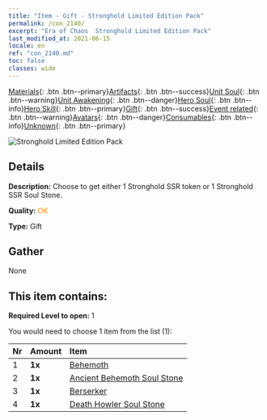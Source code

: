 ```yaml
---
title: "Item - Gift - Stronghold Limited Edition Pack"
permalink: /con_2140/
excerpt: "Era of Chaos  Stronghold Limited Edition Pack"
last_modified_at: 2021-06-15
locale: en
ref: "con_2140.md"
toc: false
classes: wide
---
```

 [Materials](/Items/){: .btn .btn--primary}[Artifacts](/Items/Artifacts/){: .btn .btn--success}[Unit Soul](/Items/UnitSoul/){: .btn .btn--warning}[Unit Awakening](/Items/UnitAwakening/){: .btn .btn--danger}[Hero Soul](/Items/HeroSoul/){: .btn .btn--info}[Hero Skill](/Items/HeroSkill/){: .btn .btn--primary}[Gift](/Items/Gift/){: .btn .btn--success}[Event related](/Items/Events/){: .btn .btn--warning}[Avatars](/Items/Avatars/){: .btn .btn--danger}[Consumables](/Items/Consumables/){: .btn .btn--info}[Unknown](/Items/Unknown/){: .btn .btn--primary}

 ![Stronghold Limited Edition Pack](/images/t/i_994004.png)

## Details
 **Description:** Choose to get either 1 Stronghold SSR token or 1 Stronghold SSR Soul Stone.

 **Quality:** <span style="color: #FF8C00">OK</span>

 **Type:** Gift

## Gather

  None

## This item contains:

 **Required Level to open:** 1

 You would need to choose 1 item from the list (1):

  | Nr | Amount |     Item    |
  |:---|:-------|:------------|
  | 1 |  **1x** | [Behemoth](/Items/unt_223/) |  | 
  | 2 |  **1x** | [Ancient Behemoth Soul Stone](/Items/unt_311/) |  | 
  | 3 |  **1x** | [Berserker](/Items/unt_224/) |  | 
  | 4 |  **1x** | [Death Howler Soul Stone](/Items/unt_312/) |  | 

